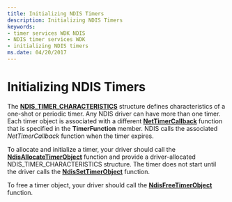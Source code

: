 ```yaml
---
title: Initializing NDIS Timers
description: Initializing NDIS Timers
keywords:
- timer services WDK NDIS
- NDIS timer services WDK
- initializing NDIS timers
ms.date: 04/20/2017
---
```


# Initializing NDIS Timers





The [**NDIS\_TIMER\_CHARACTERISTICS**](/windows-hardware/drivers/ddi/ndis/ns-ndis-_ndis_timer_characteristics) structure defines characteristics of a one-shot or periodic timer. Any NDIS driver can have more than one timer. Each timer object is associated with a different [**NetTimerCallback**](/windows-hardware/drivers/ddi/ndis/nc-ndis-ndis_timer_function) function that is specified in the **TimerFunction** member. NDIS calls the associated *NetTimerCallback* function when the timer expires.

To allocate and initialize a timer, your driver should call the [**NdisAllocateTimerObject**](/windows-hardware/drivers/ddi/ndis/nf-ndis-ndisallocatetimerobject) function and provide a driver-allocated NDIS\_TIMER\_CHARACTERISTICS structure. The timer does not start until the driver calls the [**NdisSetTimerObject**](/windows-hardware/drivers/ddi/ndis/nf-ndis-ndissettimerobject) function.

To free a timer object, your driver should call the [**NdisFreeTimerObject**](/windows-hardware/drivers/ddi/ndis/nf-ndis-ndisfreetimerobject) function.

 

